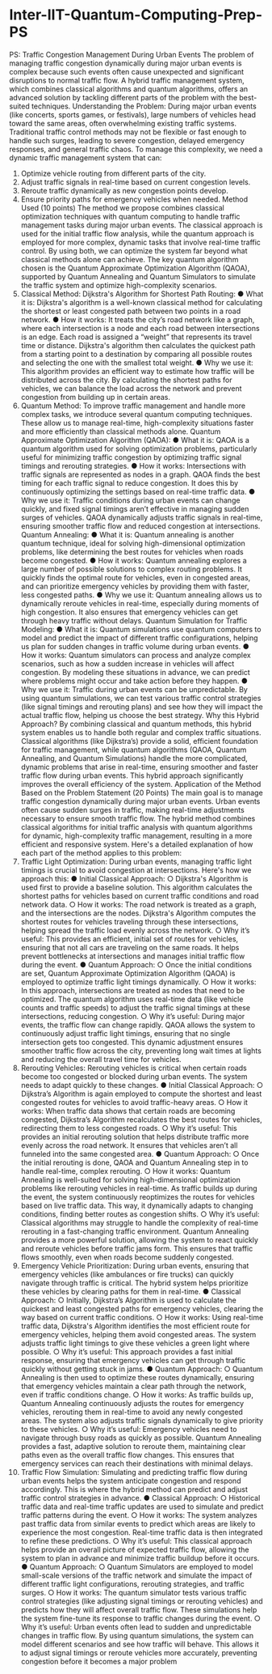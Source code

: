 # Inter-IIT-Quantum-Computing-Prep-PS

PS: Traffic Congestion Management During Urban Events
The problem of managing traffic congestion dynamically during major urban events is complex
because such events often cause unexpected and significant disruptions to normal traffic flow. A
hybrid traffic management system, which combines classical algorithms and quantum
algorithms, offers an advanced solution by tackling different parts of the problem with the
best-suited techniques.
Understanding the Problem:
During major urban events (like concerts, sports games, or festivals), large numbers of vehicles
head toward the same areas, often overwhelming existing traffic systems. Traditional traffic
control methods may not be flexible or fast enough to handle such surges, leading to severe
congestion, delayed emergency responses, and general traffic chaos.
To manage this complexity, we need a dynamic traffic management system that can:
1. Optimize vehicle routing from different parts of the city.
2. Adjust traffic signals in real-time based on current congestion levels.
3. Reroute traffic dynamically as new congestion points develop.
4. Ensure priority paths for emergency vehicles when needed.
Method Used (10 points)
The method we propose combines classical optimization techniques with quantum computing to
handle traffic management tasks during major urban events. The classical approach is used
for the initial traffic flow analysis, while the quantum approach is employed for more complex,
dynamic tasks that involve real-time traffic control. By using both, we can optimize the system
far beyond what classical methods alone can achieve. The key quantum algorithm chosen is the
Quantum Approximate Optimization Algorithm (QAOA), supported by Quantum Annealing
and Quantum Simulators to simulate the traffic system and optimize high-complexity
scenarios.
1. Classical Method:
Dijkstra's Algorithm for Shortest Path Routing:
● What it is: Dijkstra's algorithm is a well-known classical method for calculating the
shortest or least congested path between two points in a road network.
● How it works: It treats the city’s road network like a graph, where each intersection is a
node and each road between intersections is an edge. Each road is assigned a “weight”
that represents its travel time or distance. Dijkstra's algorithm then calculates the
quickest path from a starting point to a destination by comparing all possible routes and
selecting the one with the smallest total weight.
● Why we use it: This algorithm provides an efficient way to estimate how traffic will be
distributed across the city. By calculating the shortest paths for vehicles, we can balance
the load across the network and prevent congestion from building up in certain areas.
2. Quantum Method:
To improve traffic management and handle more complex tasks, we introduce several quantum
computing techniques. These allow us to manage real-time, high-complexity situations faster
and more efficiently than classical methods alone.
Quantum Approximate Optimization Algorithm (QAOA):
● What it is: QAOA is a quantum algorithm used for solving optimization problems,
particularly useful for minimizing traffic congestion by optimizing traffic signal timings and
rerouting strategies.
● How it works: Intersections with traffic signals are represented as nodes in a graph.
QAOA finds the best timing for each traffic signal to reduce congestion. It does this by
continuously optimizing the settings based on real-time traffic data.
● Why we use it: Traffic conditions during urban events can change quickly, and fixed
signal timings aren’t effective in managing sudden surges of vehicles. QAOA
dynamically adjusts traffic signals in real-time, ensuring smoother traffic flow and
reduced congestion at intersections.
Quantum Annealing:
● What it is: Quantum annealing is another quantum technique, ideal for solving
high-dimensional optimization problems, like determining the best routes for vehicles
when roads become congested.
● How it works: Quantum annealing explores a large number of possible solutions to
complex routing problems. It quickly finds the optimal route for vehicles, even in
congested areas, and can prioritize emergency vehicles by providing them with faster,
less congested paths.
● Why we use it: Quantum annealing allows us to dynamically reroute vehicles in
real-time, especially during moments of high congestion. It also ensures that emergency
vehicles can get through heavy traffic without delays.
Quantum Simulation for Traffic Modeling:
● What it is: Quantum simulations use quantum computers to model and predict the
impact of different traffic configurations, helping us plan for sudden changes in traffic
volume during urban events.
● How it works: Quantum simulators can process and analyze complex scenarios, such
as how a sudden increase in vehicles will affect congestion. By modeling these
situations in advance, we can predict where problems might occur and take action
before they happen.
● Why we use it: Traffic during urban events can be unpredictable. By using quantum
simulations, we can test various traffic control strategies (like signal timings and
rerouting plans) and see how they will impact the actual traffic flow, helping us choose
the best strategy.
Why this Hybrid Approach?
By combining classical and quantum methods, this hybrid system enables us to handle both
regular and complex traffic situations. Classical algorithms (like Dijkstra’s) provide a solid,
efficient foundation for traffic management, while quantum algorithms (QAOA, Quantum
Annealing, and Quantum Simulations) handle the more complicated, dynamic problems that
arise in real-time, ensuring smoother and faster traffic flow during urban events. This hybrid
approach significantly improves the overall efficiency of the system.
Application of the Method Based on the Problem Statement (20
Points)
The main goal is to manage traffic congestion dynamically during major urban events. Urban
events often cause sudden surges in traffic, making real-time adjustments necessary to ensure
smooth traffic flow. The hybrid method combines classical algorithms for initial traffic analysis
with quantum algorithms for dynamic, high-complexity traffic management, resulting in a more
efficient and responsive system. Here's a detailed explanation of how each part of the method
applies to this problem:
1. Traffic Light Optimization:
During urban events, managing traffic light timings is crucial to avoid congestion at intersections.
Here's how we approach this:
● Initial Classical Approach:
○ Dijkstra's Algorithm is used first to provide a baseline solution. This algorithm
calculates the shortest paths for vehicles based on current traffic conditions and
road network data.
○ How it works: The road network is treated as a graph, and the intersections are
the nodes. Dijkstra's Algorithm computes the shortest routes for vehicles
traveling through these intersections, helping spread the traffic load evenly
across the network.
○ Why it’s useful: This provides an efficient, initial set of routes for vehicles,
ensuring that not all cars are traveling on the same roads. It helps prevent
bottlenecks at intersections and manages initial traffic flow during the event.
● Quantum Approach:
○ Once the initial conditions are set, Quantum Approximate Optimization
Algorithm (QAOA) is employed to optimize traffic light timings dynamically.
○ How it works: In this approach, intersections are treated as nodes that need to
be optimized. The quantum algorithm uses real-time data (like vehicle counts and
traffic speeds) to adjust the traffic signal timings at these intersections, reducing
congestion.
○ Why it’s useful: During major events, the traffic flow can change rapidly. QAOA
allows the system to continuously adjust traffic light timings, ensuring that no
single intersection gets too congested. This dynamic adjustment ensures
smoother traffic flow across the city, preventing long wait times at lights and
reducing the overall travel time for vehicles.
2. Rerouting Vehicles:
Rerouting vehicles is critical when certain roads become too congested or blocked during urban
events. The system needs to adapt quickly to these changes.
● Initial Classical Approach:
○ Dijkstra’s Algorithm is again employed to compute the shortest and least
congested routes for vehicles to avoid traffic-heavy areas.
○ How it works: When traffic data shows that certain roads are becoming
congested, Dijkstra’s Algorithm recalculates the best routes for vehicles,
redirecting them to less congested roads.
○ Why it’s useful: This provides an initial rerouting solution that helps distribute
traffic more evenly across the road network. It ensures that vehicles aren’t all
funneled into the same congested area.
● Quantum Approach:
○ Once the initial rerouting is done, QAOA and Quantum Annealing step in to
handle real-time, complex rerouting.
○ How it works: Quantum Annealing is well-suited for solving high-dimensional
optimization problems like rerouting vehicles in real-time. As traffic builds up
during the event, the system continuously reoptimizes the routes for vehicles
based on live traffic data. This way, it dynamically adapts to changing conditions,
finding better routes as congestion shifts.
○ Why it’s useful: Classical algorithms may struggle to handle the complexity of
real-time rerouting in a fast-changing traffic environment. Quantum Annealing
provides a more powerful solution, allowing the system to react quickly and
reroute vehicles before traffic jams form. This ensures that traffic flows smoothly,
even when roads become suddenly congested.
3. Emergency Vehicle Prioritization:
During urban events, ensuring that emergency vehicles (like ambulances or fire trucks) can
quickly navigate through traffic is critical. The hybrid system helps prioritize these vehicles by
clearing paths for them in real-time.
● Classical Approach:
○ Initially, Dijkstra’s Algorithm is used to calculate the quickest and least
congested paths for emergency vehicles, clearing the way based on current
traffic conditions.
○ How it works: Using real-time traffic data, Dijkstra's Algorithm identifies the most
efficient route for emergency vehicles, helping them avoid congested areas. The
system adjusts traffic light timings to give these vehicles a green light where
possible.
○ Why it’s useful: This approach provides a fast initial response, ensuring that
emergency vehicles can get through traffic quickly without getting stuck in jams.
● Quantum Approach:
○ Quantum Annealing is then used to optimize these routes dynamically, ensuring
that emergency vehicles maintain a clear path through the network, even if traffic
conditions change.
○ How it works: As traffic builds up, Quantum Annealing continuously adjusts the
routes for emergency vehicles, rerouting them in real-time to avoid any newly
congested areas. The system also adjusts traffic signals dynamically to give
priority to these vehicles.
○ Why it’s useful: Emergency vehicles need to navigate through busy roads as
quickly as possible. Quantum Annealing provides a fast, adaptive solution to
reroute them, maintaining clear paths even as the overall traffic flow changes.
This ensures that emergency services can reach their destinations with minimal
delays.
4. Traffic Flow Simulation:
Simulating and predicting traffic flow during urban events helps the system anticipate congestion
and respond accordingly. This is where the hybrid method can predict and adjust traffic control
strategies in advance.
● Classical Approach:
○ Historical traffic data and real-time traffic updates are used to simulate and
predict traffic patterns during the event.
○ How it works: The system analyzes past traffic data from similar events to
predict which areas are likely to experience the most congestion. Real-time traffic
data is then integrated to refine these predictions.
○ Why it’s useful: This classical approach helps provide an overall picture of
expected traffic flow, allowing the system to plan in advance and minimize traffic
buildup before it occurs.
● Quantum Approach:
○ Quantum Simulators are employed to model small-scale versions of the traffic
network and simulate the impact of different traffic light configurations, rerouting
strategies, and traffic surges.
○ How it works: The quantum simulator tests various traffic control strategies (like
adjusting signal timings or rerouting vehicles) and predicts how they will affect
overall traffic flow. These simulations help the system fine-tune its response to
traffic changes during the event.
○ Why it’s useful: Urban events often lead to sudden and unpredictable changes
in traffic flow. By using quantum simulations, the system can model different
scenarios and see how traffic will behave. This allows it to adjust signal timings or
reroute vehicles more accurately, preventing congestion before it becomes a
major problem
